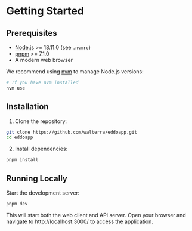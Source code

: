 # Getting Started

## Prerequisites

- [Node.js](https://nodejs.org/) >= 18.11.0 (see `.nvmrc`)
- [pnpm](https://pnpm.io/) >= 7.1.0
- A modern web browser

We recommend using [nvm](https://github.com/nvm-sh/nvm) to manage Node.js versions:
```bash
# If you have nvm installed
nvm use
```

## Installation

1. Clone the repository:
```bash
git clone https://github.com/walterra/eddoapp.git
cd eddoapp
```

2. Install dependencies:
```bash
pnpm install
```

## Running Locally

Start the development server:
```bash
pnpm dev
```

This will start both the web client and API server. Open your browser and navigate to http://localhost:3000/ to access the application.